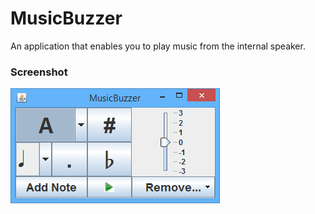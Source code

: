 MusicBuzzer
===========

An application that enables you to play music from the internal speaker.


### Screenshot
![Screenshot](screenshot.png "Screenshot")

